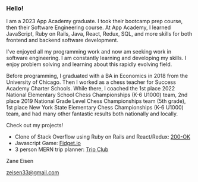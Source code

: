 ### Hello!

I am a 2023 App Academy graduate. I took their bootcamp prep course, then their Software Engineering course. At App Academy, I learned JavaScript, Ruby on Rails, Java, React, Redux, SQL, and more skills for both frontend and backend software development.

I've enjoyed all my programming work and now am seeking work in software engineering. I am constantly learning and developing my skills. I enjoy problem solving and learning about this rapidly evolving field.

Before programming, I graduated with a BA in Economics in 2018 from the University of Chicago. Then I worked as a chess teacher for Success Academy Charter Schools. While there, I coached the 1st place 2022 National Elementary School Chess Championships (K-6 U1000) team, 2nd place 2019 National Grade Level Chess Championships team (5th grade), 1st place New York State Elementary Chess Championships (K-6 U1000) team, and had many other fantastic results both nationally and locally.

Check out my projects! 
- Clone of Stack Overflow using Ruby on Rails and React/Redux: [200-OK](https://github.com/zeisen33/200-OK) 
- Javascript Game: [Fidget.io](https://github.com/zeisen33/Fidget-Spinner-Project) 
- 3 person MERN trip planner: [Trip Club](https://github.com/wtdavis/trip_club) 



Zane Eisen

zeisen33@gmail.com

<!--
**zeisen33/zeisen33** is a ✨ _special_ ✨ repository because its `README.md` (this file) appears on your GitHub profile.

Here are some ideas to get you started:

- 🔭 I’m currently working on ...
- 🌱 I’m currently learning ...
- 👯 I’m looking to collaborate on ...
- 🤔 I’m looking for help with ...
- 💬 Ask me about ...
- 📫 How to reach me: ...
- 😄 Pronouns: ...
- ⚡ Fun fact: ...
-->
